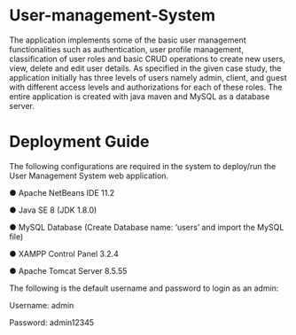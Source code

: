 # User-management-System
The application implements some of the basic user management functionalities such as authentication, user profile management, classification of user roles and basic CRUD operations to create new users, view, delete and edit user details. As specified in the given case study, the application initially has three levels of users namely admin, client, and guest with different access levels and authorizations for each of these roles.  The entire application is created with java maven and MySQL as a database server.

# Deployment Guide
The following configurations are required in the system to deploy/run the User Management System web application.

  ● Apache NetBeans IDE 11.2
	
  ● Java SE 8 (JDK 1.8.0)
	
  ● MySQL Database (Create Database name: ‘users’ and import the MySQL file)
	
  ● XAMPP Control Panel 3.2.4 
	
  ● Apache Tomcat Server 8.5.55

The following is the default username and password to login as an admin:

Username: admin

Password: admin12345

